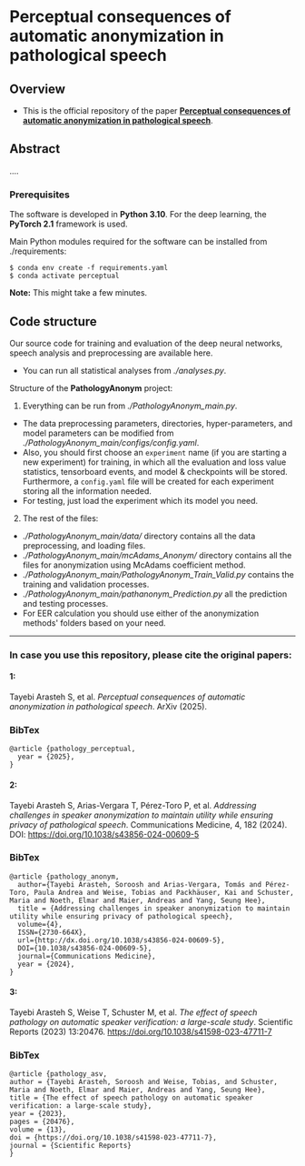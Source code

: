 # Perceptual consequences of automatic anonymization in pathological speech



Overview
------

* This is the official repository of the paper [**Perceptual consequences of automatic anonymization in pathological speech**](TODO).

Abstract
------
....

### Prerequisites

The software is developed in **Python 3.10**. For the deep learning, the **PyTorch 2.1** framework is used.



Main Python modules required for the software can be installed from ./requirements:

```
$ conda env create -f requirements.yaml
$ conda activate perceptual
```

**Note:** This might take a few minutes.


Code structure
---

Our source code for training and evaluation of the deep neural networks, speech analysis and preprocessing are available here.

* You can run all statistical analyses from *./analyses.py*.


Structure of the **PathologyAnonym** project:

1. Everything can be run from *./PathologyAnonym_main.py*. 
* The data preprocessing parameters, directories, hyper-parameters, and model parameters can be modified from *./PathologyAnonym_main/configs/config.yaml*.
* Also, you should first choose an `experiment` name (if you are starting a new experiment) for training, in which all the evaluation and loss value statistics, tensorboard events, and model & checkpoints will be stored. Furthermore, a `config.yaml` file will be created for each experiment storing all the information needed.
* For testing, just load the experiment which its model you need.

2. The rest of the files:
* *./PathologyAnonym_main/data/* directory contains all the data preprocessing, and loading files.
* *./PathologyAnonym_main/mcAdams_Anonym/* directory contains all the files for anonymization using McAdams coefficient method.
* *./PathologyAnonym_main/PathologyAnonym_Train_Valid.py* contains the training and validation processes.
* *./PathologyAnonym_main/pathanonym_Prediction.py* all the prediction and testing processes.
* For EER calculation you should use either of the anonymization methods' folders based on your need.



------
### In case you use this repository, please cite the original papers:

#### 1:

Tayebi Arasteh S, et al. *Perceptual consequences of automatic anonymization in pathological speech*. ArXiv (2025).


### BibTex

    @article {pathology_perceptual,
      year = {2025},
    }


#### 2:

Tayebi Arasteh S, Arias-Vergara T, Pérez-Toro P, et al. *Addressing challenges in speaker anonymization to maintain utility while ensuring privacy of pathological speech*. Communications Medicine, 4, 182 (2024). DOI: https://doi.org/10.1038/s43856-024-00609-5


### BibTex

    @article {pathology_anonym,
      author={Tayebi Arasteh, Soroosh and Arias-Vergara, Tomás and Pérez-Toro, Paula Andrea and Weise, Tobias and Packhäuser, Kai and Schuster, Maria and Noeth, Elmar and Maier, Andreas and Yang, Seung Hee},
      title = {Addressing challenges in speaker anonymization to maintain utility while ensuring privacy of pathological speech},
      volume={4},
      ISSN={2730-664X},
      url={http://dx.doi.org/10.1038/s43856-024-00609-5},
      DOI={10.1038/s43856-024-00609-5},
      journal={Communications Medicine},
      year = {2024},
    }


#### 3:

Tayebi Arasteh S, Weise T, Schuster M, et al. *The effect of speech pathology on automatic speaker verification: a large-scale study*. Scientific Reports (2023) 13:20476. https://doi.org/10.1038/s41598-023-47711-7



### BibTex

    @article {pathology_asv,
    author = {Tayebi Arasteh, Soroosh and Weise, Tobias, and Schuster, Maria and Noeth, Elmar and Maier, Andreas and Yang, Seung Hee},
    title = {The effect of speech pathology on automatic speaker verification: a large-scale study},
    year = {2023},
    pages = {20476},
    volume = {13},
    doi = {https://doi.org/10.1038/s41598-023-47711-7},
    journal = {Scientific Reports}
    }
